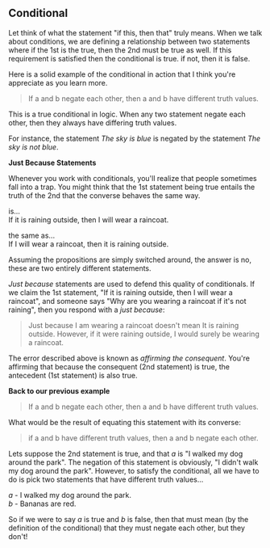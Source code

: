 ## Conditional

Let think of what the statement "if this, then that" truly means. When we talk about conditions, we are defining a relationship between two statements where if the 1st is the true, then the 2nd must be true as well. If this requirement is satisfied then the conditional is true. if not, then it is false.

Here is a solid example of the conditional in action that I think you're appreciate as you learn more. 

>If a and b negate each other, then a and b have different truth values.

This is a true conditional in logic. When any two statement negate each other, then they always have differing truth values. 

For instance, the statement *The sky is blue* is negated by the statement *The sky is not blue*.

**Just Because Statements**

Whenever you work with conditionals, you'll realize that people sometimes fall into a trap. You might think that the 1st statement being true entails the truth of the 2nd that the converse behaves the same way.

is...\
$\text{If it is raining outside, then I will wear a raincoat.}$

the same as...\
$\text{If I will wear a raincoat, then it is raining outside.}$

Assuming the propositions are simply switched around, the answer is no, these are two entirely different statements.

*Just because* statements are used to defend this quality of conditionals. If we claim the 1st statement, "If it is raining outside, then I will wear a raincoat", and someone says "Why are you wearing a raincoat if it's not raining", then you respond with a *just because*:

>Just because I am wearing a raincoat doesn't mean It is raining outside. However, if it were raining outside, I would surely be wearing a raincoat.

The error described above is known as *affirming the consequent*. You're affirming that because the consequent (2nd statement) is true, the antecedent (1st statement) is also true.

**Back to our previous example**

>If a and b negate each other, then a and b have different truth values.

What would be the result of equating this statement with its converse:

>if a and b have different truth values, then a and b negate each other.

Lets suppose the 2nd statement is true, and that $a$ is "I walked my dog around the park". The negation of this statement is obviously, "I didn't walk my dog around the park". However, to satisfy the conditional, all we have to do is pick two statements that have different truth values...

$a$ - $\text{ I walked my dog around the park.}$\
$b$ - $\text{ Bananas are red.}$

So if we were to say $a$ is true and $b$ is false, then that must mean (by the definition of the conditional) that they must negate each other, but they don't!